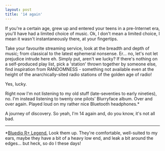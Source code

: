 ```yaml
---
layout: post
title: '14 again'
---
```


If you're a certain age, grew up and entered your teens in a pre-Internet era, you'll have had a limited choice of music.  Ok, I don't mean a limited choice, I mean it wasn't instantaneously there, at your fingertips.

Take your favourite streaming service, look at the breadth and depth of music; from classical to the latest ephemeral nonsense.  Er… no, let's not let prejudice intrude here eh.  Simply put, aren't we lucky?  If there's nothing on a self-produced play list, pick a 'station' thrown together by someone else, find inspiration from RANDOMNESS - something not available even at the height of the anarchically-sited radio stations of the golden age of radio!

Yes, lucky.

Right now I'm not listening to my old stuff (late-seventies to early nineties), no.  I'm instead listening to twenty one pilots' Blurryface album.  Over and over again.  Played loud on my rather nice Bluetooth headphones.*

A journey of discovery.  So yeah, I'm 14 again and, do you know, it's not all bad.

---

*[Bluedio R+ Legend.](http://www.headphonesunder100center.com/bluedio-r-legend-review/) Look them up.  They're comfortable, well-suited to my ears, maybe they have a bit of a heavy low end, and leak a bit around the edges… but heck, so do I these days!
